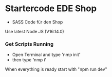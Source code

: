 # Startercode EDE Shop
* SASS Code für den Shop

Use latest Node JS (V16.14.0)

### Get Scripts Running
* Open Terminal and type 'nmp init'
* then type 'nmp i'

When everything is ready start with "npm run dev"

